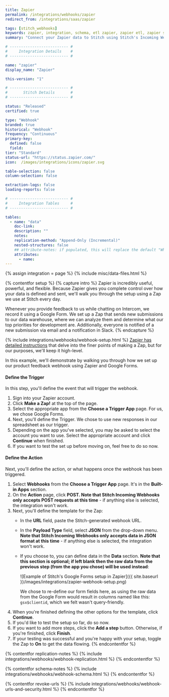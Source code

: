```yaml
---
title: Zapier
permalink: /integrations/webhooks/zapier
redirect_from: /integrations/saas/zapier

tags: [stitch_webhooks]
keywords: zapier, integration, schema, etl zapier, zapier etl, zapier schema
summary: "Connect your Zapier data to Stitch using Stitch's Incoming Webhooks integration. In this guide, you'll find setup instructions, info about replication, and the data you can expect to see in your data warehouse."

# -------------------------- #
#     Integration Details    #
# -------------------------- #

name: "zapier"
display_name: "Zapier"

this-version: "1"

# -------------------------- #
#       Stitch Details       #
# -------------------------- #

status: "Released"
certified: true

type: "Webhook"
branded: true
historical: "Webhook"
frequency: "Continuous"
primary-key:
  defined: false
  field: 
tier: "Standard"
status-url: "https://status.zapier.com/"
icon:  /images/integrations/icons/zapier.svg

table-selection: false
column-selection: false

extraction-logs: false
loading-reports: false

# -------------------------- #
#     Integration Tables     #
# -------------------------- #

tables:
  - name: "data"
    doc-link: 
    description: ""
    notes: 
    replication-method: "Append-Only (Incremental)"
    nested-structures: false
    ## attribute-notes: if populated, this will replace the default "While we try to include everything here..." copy.
    attributes:
      - name: 
---
```

{% assign integration = page %}
{% include misc/data-files.html %}

{% contentfor setup %}
{% capture intro %}
Zapier is incredibly useful, powerful, and flexible. Because Zapier gives you complete control over how your data is defined and sent, we'll walk you through the setup using a Zap we use at Stitch every day.

Whenever you provide feedback to us while chatting on Intercom, we record it using a Google Form. We set up a Zap that sends new submissions to our data warehouse, where we can analyze them and determine what our top priorities for development are. Additionally, everyone is notified of a new submission via email and a notification in Slack.
{% endcapture %}

{% include integrations/webhooks/webhook-setup.html %}
[Zapier has detailed instructions](https://zapier.com/help/creating-zap/) that delve into the finer points of making a Zap, but for our purposes, we'll keep it high-level.

In this example, we'll demonstrate by walking you through how we set up our product feedback webhook using Zapier and Google Forms.

#### Define the Trigger
In this step, you'll define the event that will trigger the webhook.

1. Sign into your Zapier account.
2. Click **Make a Zap!** at the top of the page.
3. Select the appropriate app from the **Choose a Trigger App** page. For us, we chose Google Forms.
4. Next, you'll define the Trigger. We chose to use new responses in our spreadsheet as our trigger.
5. Depending on the app you've selected, you may be asked to select the account you want to use. Select the appropriate account and click **Continue** when finished.
6. If you want to test the set up before moving on, feel free to do so now.

#### Define the Action
Next, you'll define the action, or what happens once the webhook has been triggered.

1. Select **Webhooks** from the **Choose a Trigger App** page. It's in the **Built-in Apps** section.
2. On the **Action** page, click **POST. Note that Stitch Incoming Webhooks only accepts POST requests at this time** - if anything else is selected, the integration won't work.
3. Next, you'll define the template for the Zap:
   - In the **URL** field, paste the Stitch-generated webhook URL.
   - In the **Payload Type** field, select **JSON** from the drop-down menu. **Note that Stitch Incoming Webhooks only accepts data in JSON format at this time** - if anything else is selected, the integration won't work.
   - If you choose to, you can define data in the **Data** section. **Note that this section is optional; if left blank then the raw data from the previous step (from the app you chose) will be used instead**:

     ![Example of Stitch's Google Forms setup in Zapier]({{ site.baseurl }}/images/integrations/zapier-webhook-setup.png)
     
     We chose to re-define our form fields here, as using the raw data from the Google Form would result in columns named like this: `gsx$clientid`, which we felt wasn't query-friendly.
4. When you're finished defining the other options for the template, click **Continue**.
5. If you'd like to test the setup so far, do so now.
6. If you want to add more steps, click the **Add a step** button.
   Otherwise, if you're finished, click **Finish**.
8. If your testing was successful and you're happy with your setup, toggle the Zap to **On** to get the data flowing.
{% endcontentfor %}



{% contentfor replication-notes %}
{% include integrations/webhooks/webhook-replication.html %}
{% endcontentfor %}



{% contentfor schema-notes %}
{% include integrations/webhooks/webhook-schema.html %}
{% endcontentfor %}



{% contentfor revoke-urls %}
{% include integrations/webhooks/webhook-urls-and-security.html %}
{% endcontentfor %}
